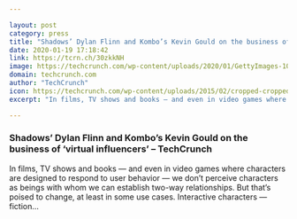 ```yaml
---

layout: post
category: press
title: "Shadows’ Dylan Flinn and Kombo’s Kevin Gould on the business of ‘virtual influencers’"
date: 2020-01-19 17:18:42
link: https://tcrn.ch/30zkkNH
image: https://techcrunch.com/wp-content/uploads/2020/01/GettyImages-1087146992.jpg?w=602
domain: techcrunch.com
author: "TechCrunch"
icon: https://techcrunch.com/wp-content/uploads/2015/02/cropped-cropped-favicon-gradient.png?w=180
excerpt: "In films, TV shows and books — and even in video games where characters are designed to respond to user behavior — we don’t perceive characters as beings with whom we can establish two-way relationships. But that’s poised to change, at least in some use cases. Interactive characters — fiction…"

---
```


### Shadows’ Dylan Flinn and Kombo’s Kevin Gould on the business of ‘virtual influencers’ – TechCrunch

In films, TV shows and books — and even in video games where characters are designed to respond to user behavior — we don’t perceive characters as beings with whom we can establish two-way relationships. But that’s poised to change, at least in some use cases. Interactive characters — fiction…